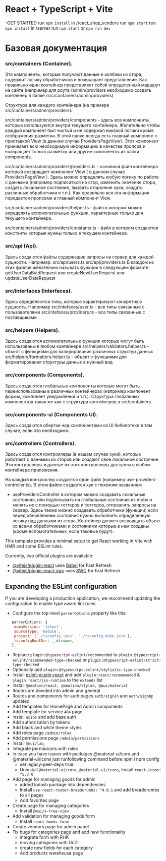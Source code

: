 # React + TypeScript + Vite

-GET STARTED
   run `npm install` in /react_shop_vendors
      run `npm start`
   run `npm install` in /server
      run `npm start` or `npm run dev`

# Базовая документация

### src/containers (Container).

Это компоненты, которые получают данные и колбэки из стора, содержит логику обработчиков и возвращает представление.
Как правильно один контейнер представляет собой определенный маршрут на сайте (например для роута /admin/providers 
необходимо создать контейнер в папке /src/containers/admin/providers)

Структура для каждого контейнера (на примере src/containers/admin/providers):

  src/containers/admin/providers/components - здесь все компоненты, которые используются внутри текущего контейнера. Желательно чтобы каждый компонент был чистый и не содержал никакой логики кроме отображения разметки. В этой папке всегда есть главный компонент с приставкой
  View (в данном случае ProvidersPageView). Этот компонент принимает всю необходимую информацию в качестве пропсов и возвращает только разметку или другие компоненты из папки components.

  src/containers/admin/providers/providers.ts - основной файл контейнера который возвращает компонент View ( в данном случае ProvidersPageView ). Здесь можно определять любую логику по работе с данными (например подписаться на стор, изменить значение стора, создать локальное состояние, вызвать сторонние хуки, создать различные обработчики и т.п.). Как правильно вся эта информация передается пропсами в главный компонент View.

  src/containers/admin/providers/helper.ts - файл в котором можно определять вспомогательные функции, характерные только для текущего контейнера.

  src/containers/admin/providers/constants.ts - файл в котором создаются константы которые нужны только в текущем контейнере.

### src/api (Api).
  
  Здесь создаются файлы содержащие запросы на сервер для каждой сущности. Например:
    src/api/users.ts
    src/api/providers.ts
  В каждом из этих файлов желательно называть функции в следующем формате:
    getUserDataByIdRequest или createNewUserRequest или updateUserDataRequest

### src/interfaces (Interfaces).

  Здесь определяются типы, которые характеризуют конкретную сущность. Например
    src/intefaces/user.ts - все типы связанные с пользователями
    src/intefaces/providers.ts - все типы связанные с поставщиками

### src/helpers (Helpers).

  Здесь создаются вспомогательные функции которые могут быть использованы в любом контейнере
    src/helpers/validators.helper.ts - объект с функциями для валидирования различных структур данных
    src/helpers/formatters.helper.ts - объект с функциями для форматирования структуры данных в нужный вид

### src/components (Components).

  Здесь создаются глобальные компоненты которые могут быть переиспользованы в различных контейнерах 
  (например компонент формы, компонент уведомлений и т.п.). Структура глобальных компонентов такая же как с структура
  контейнеров в src/containers

### src/components-ui (Components UI).

  Здесь создаются обертки над компонентами из UI бибилотеки в том случае, если это необходимо.

### src/controllers (Controllers).

  Здесь создаются контроллеры (в нашем случае хуки), которые работают с данными из сторов или создают свое локальное состояние.
  Эти контроллеры и данные из этих контроллеры доступны в любом контейнере приложения.

  На каждый контроллер создается один файл (например use-providers-controller.ts). В этом файле создается хук с похожим названием
  - useProvidersController в котором можно создавать локальные состояния, или подписывать на глобальные состояния из mobx и менять 
  их с помощью геттеров и сеттеров, отправлять запросы на сервер.
  Здесь также можно создавать обработчики (функции) если перед обновлением состояния нужно выполнить
  определенную логику над данными из стора. Контейнер должен возрващать объект со всеми обработчиками и состояними которые в нем созданы
  (кроме вспомогательных, если таковые будут).
   
This template provides a minimal setup to get React working in Vite with HMR and some ESLint rules.

Currently, two official plugins are available:

- [@vitejs/plugin-react](https://github.com/vitejs/vite-plugin-react/blob/main/packages/plugin-react/README.md) uses [Babel](https://babeljs.io/) for Fast Refresh
- [@vitejs/plugin-react-swc](https://github.com/vitejs/vite-plugin-react-swc) uses [SWC](https://swc.rs/) for Fast Refresh

## Expanding the ESLint configuration

If you are developing a production application, we recommend updating the configuration to enable type aware lint rules:

- Configure the top-level `parserOptions` property like this:

```js
   parserOptions: {
    ecmaVersion: 'latest',
    sourceType: 'module',
    project: ['./tsconfig.json', './tsconfig.node.json'],
    tsconfigRootDir: __dirname,
   },
```
- Replace `plugin:@typescript-eslint/recommended` to `plugin:@typescript-eslint/recommended-type-checked` or `plugin:@typescript-eslint/strict-type-checked`
- Optionally add `plugin:@typescript-eslint/stylistic-type-checked`
- Install [eslint-plugin-react](https://github.com/jsx-eslint/eslint-plugin-react) and add `plugin:react/recommended` & `plugin:react/jsx-runtime` to the `extends` list
- Install `@emotion/react, @emotion/styled, @mui/material`
- Routes are devided into admin and general
- Routes and components for auth pages `auth/signIn` and `auth/signUp` updated
- Add templates for HomePage and Admin components
- Add template for service `404` page
- Install `axios` and add base auth
- Add authorization by tokens
- Add black and white theme styles
- Add roles page `/admin/roles`
- Add permissions page `/admin/permissions`
- Install `@mui/lab`,
- Integrate permissions with roles
- In case you have issues with packages @material-ui/core and @material-ui/icons just runfollowing command before npm i npm config 
  - set legacy-peer-deps true
  - Uninstall `@material-ui/core`, `@material-ui/icons`, Install `react-icons: ^5.3.0`
- Add page for managing goods for admin
  - added lodash package into dependencies
  - Install `use-react-router-breadcrumbs: ^4.0.1` and add breadcrumbs to all pages
  - Add favorites page
- Create page for managing categories
  - Install `@mui/x-tree-view`
- Add validation for managing goods form
  - Install `react-hooks-form`
- Create vendors page for admin panel
- Fix bugs for categories page and add new functionality
  - integrate form with RHK
  - moving categories with DnD
  - create new fields for each category
  - Add products warehouse page
